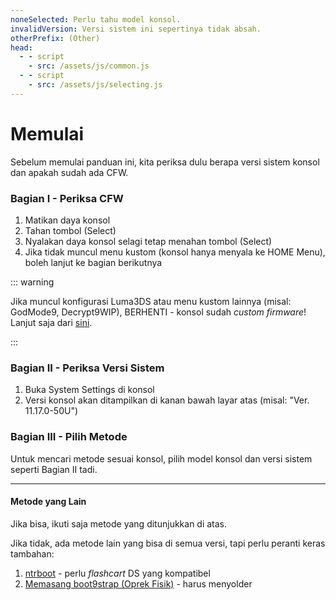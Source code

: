 ```yaml
---
noneSelected: Perlu tahu model konsol.
invalidVersion: Versi sistem ini sepertinya tidak absah.
otherPrefix: (Other)
head:
  - - script
    - src: /assets/js/common.js
  - - script
    - src: /assets/js/selecting.js
---
```


# Memulai

Sebelum memulai panduan ini, kita periksa dulu berapa versi sistem konsol dan apakah sudah ada CFW.

### Bagian I - Periksa CFW

1. Matikan daya konsol
2. Tahan tombol (Select)
3. Nyalakan daya konsol selagi tetap menahan tombol (Select)
4. Jika tidak muncul menu kustom (konsol hanya menyala ke HOME Menu), boleh lanjut ke bagian berikutnya

::: warning

Jika muncul konfigurasi Luma3DS atau menu kustom lainnya (misal: GodMode9, Decrypt9WIP), BERHENTI - konsol sudah _custom firmware_! Lanjut saja dari [sini](checking-for-cfw#what-to-do-next).

:::

### Bagian II - Periksa Versi Sistem

1. Buka System Settings di konsol
2. Versi konsol akan ditampilkan di kanan bawah layar atas (misal: "Ver. 11.17.0-50U")

### Bagian III - Pilih Metode

Untuk mencari metode sesuai konsol, pilih model konsol dan versi sistem seperti Bagian II tadi.

<!--@include: @/_internal/consoleVersionSelect.html -->

---

#### Metode yang Lain

Jika bisa, ikuti saja metode yang ditunjukkan di atas.

Jika tidak, ada metode lain yang bisa di semua versi, tapi perlu peranti keras tambahan:

1. [ntrboot](ntrboot) - perlu _flashcart_ DS yang kompatibel
2. [Memasang boot9strap (Oprek Fisik)](installing-boot9strap-\(hardmod\)) - harus menyolder
